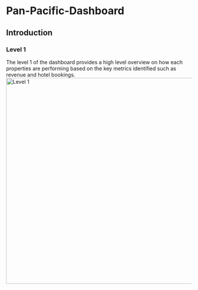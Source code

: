 # Pan-Pacific-Dashboard
## Introduction
### Level 1
The level 1 of the dashboard provides a high level overview on how each properties are performing based on the key metrics identified such as revenue and hotel bookings.  
<img width="559" alt="Level 1" src="https://github.com/user-attachments/assets/5ed0bafe-e81b-4b68-90f3-ac90ff1a26fc" /> 

